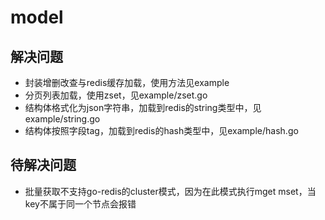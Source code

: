 # model
## 解决问题
- 封装增删改查与redis缓存加载，使用方法见example
- 分页列表加载，使用zset，见example/zset.go
- 结构体格式化为json字符串，加载到redis的string类型中，见example/string.go
- 结构体按照字段tag，加载到redis的hash类型中，见example/hash.go

## 待解决问题
- 批量获取不支持go-redis的cluster模式，因为在此模式执行mget mset，当key不属于同一个节点会报错
